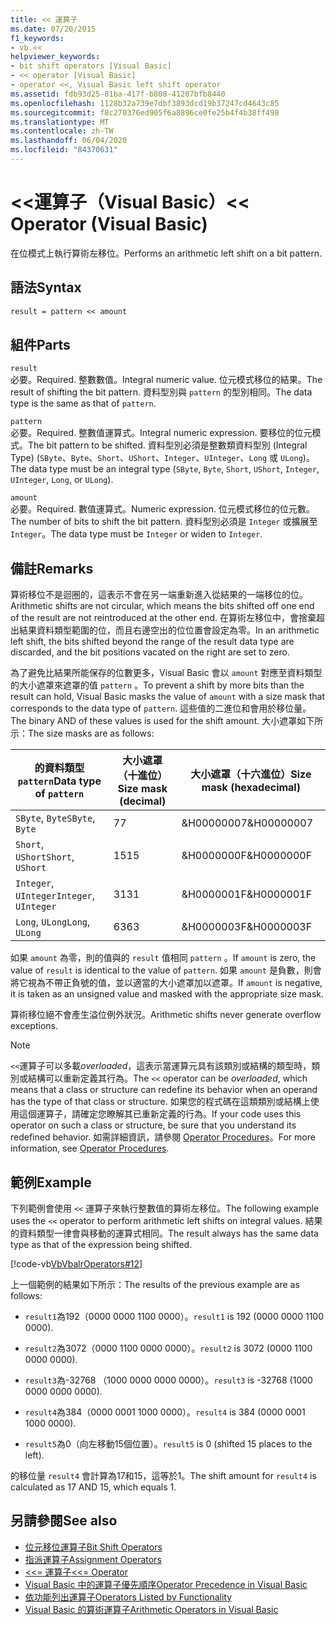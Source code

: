 ```yaml
---
title: << 運算子
ms.date: 07/20/2015
f1_keywords:
- vb.<<
helpviewer_keywords:
- bit shift operators [Visual Basic]
- << operator [Visual Basic]
- operator <<, Visual Basic left shift operator
ms.assetid: fdb93d25-81ba-417f-b808-41207bfb8440
ms.openlocfilehash: 1128b32a739e7dbf3893dcd19b37247cd4643c85
ms.sourcegitcommit: f8c270376ed905f6a8896ce0fe25b4f4b38ff498
ms.translationtype: MT
ms.contentlocale: zh-TW
ms.lasthandoff: 06/04/2020
ms.locfileid: "84370631"
---
```

# <a name="-operator-visual-basic"></a><span data-ttu-id="f9c09-102">\<\<運算子（Visual Basic）</span><span class="sxs-lookup"><span data-stu-id="f9c09-102">\<\< Operator (Visual Basic)</span></span>
<span data-ttu-id="f9c09-103">在位模式上執行算術左移位。</span><span class="sxs-lookup"><span data-stu-id="f9c09-103">Performs an arithmetic left shift on a bit pattern.</span></span>  
  
## <a name="syntax"></a><span data-ttu-id="f9c09-104">語法</span><span class="sxs-lookup"><span data-stu-id="f9c09-104">Syntax</span></span>  
  
```vb  
result = pattern << amount  
```  
  
## <a name="parts"></a><span data-ttu-id="f9c09-105">組件</span><span class="sxs-lookup"><span data-stu-id="f9c09-105">Parts</span></span>  
 `result`  
 <span data-ttu-id="f9c09-106">必要。</span><span class="sxs-lookup"><span data-stu-id="f9c09-106">Required.</span></span> <span data-ttu-id="f9c09-107">整數數值。</span><span class="sxs-lookup"><span data-stu-id="f9c09-107">Integral numeric value.</span></span> <span data-ttu-id="f9c09-108">位元模式移位的結果。</span><span class="sxs-lookup"><span data-stu-id="f9c09-108">The result of shifting the bit pattern.</span></span> <span data-ttu-id="f9c09-109">資料型別與 `pattern` 的型別相同。</span><span class="sxs-lookup"><span data-stu-id="f9c09-109">The data type is the same as that of `pattern`.</span></span>  
  
 `pattern`  
 <span data-ttu-id="f9c09-110">必要。</span><span class="sxs-lookup"><span data-stu-id="f9c09-110">Required.</span></span> <span data-ttu-id="f9c09-111">整數值運算式。</span><span class="sxs-lookup"><span data-stu-id="f9c09-111">Integral numeric expression.</span></span> <span data-ttu-id="f9c09-112">要移位的位元模式。</span><span class="sxs-lookup"><span data-stu-id="f9c09-112">The bit pattern to be shifted.</span></span> <span data-ttu-id="f9c09-113">資料型別必須是整數類資料型別 (Integral Type) (`SByte`、`Byte`、`Short`、`UShort`、`Integer`、`UInteger`、`Long` 或 `ULong`)。</span><span class="sxs-lookup"><span data-stu-id="f9c09-113">The data type must be an integral type (`SByte`, `Byte`, `Short`, `UShort`, `Integer`, `UInteger`, `Long`, or `ULong`).</span></span>  
  
 `amount`  
 <span data-ttu-id="f9c09-114">必要。</span><span class="sxs-lookup"><span data-stu-id="f9c09-114">Required.</span></span> <span data-ttu-id="f9c09-115">數值運算式。</span><span class="sxs-lookup"><span data-stu-id="f9c09-115">Numeric expression.</span></span> <span data-ttu-id="f9c09-116">位元模式移位的位元數。</span><span class="sxs-lookup"><span data-stu-id="f9c09-116">The number of bits to shift the bit pattern.</span></span> <span data-ttu-id="f9c09-117">資料型別必須是 `Integer` 或擴展至 `Integer`。</span><span class="sxs-lookup"><span data-stu-id="f9c09-117">The data type must be `Integer` or widen to `Integer`.</span></span>  
  
## <a name="remarks"></a><span data-ttu-id="f9c09-118">備註</span><span class="sxs-lookup"><span data-stu-id="f9c09-118">Remarks</span></span>  
 <span data-ttu-id="f9c09-119">算術移位不是迴圈的，這表示不會在另一端重新進入從結果的一端移位的位。</span><span class="sxs-lookup"><span data-stu-id="f9c09-119">Arithmetic shifts are not circular, which means the bits shifted off one end of the result are not reintroduced at the other end.</span></span> <span data-ttu-id="f9c09-120">在算術左移位中，會捨棄超出結果資料類型範圍的位，而且右邊空出的位位置會設定為零。</span><span class="sxs-lookup"><span data-stu-id="f9c09-120">In an arithmetic left shift, the bits shifted beyond the range of the result data type are discarded, and the bit positions vacated on the right are set to zero.</span></span>  
  
 <span data-ttu-id="f9c09-121">為了避免比結果所能保存的位數更多，Visual Basic 會以 `amount` 對應至資料類型的大小遮罩來遮罩的值 `pattern` 。</span><span class="sxs-lookup"><span data-stu-id="f9c09-121">To prevent a shift by more bits than the result can hold, Visual Basic masks the value of `amount` with a size mask that corresponds to the data type of `pattern`.</span></span> <span data-ttu-id="f9c09-122">這些值的二進位和會用於移位量。</span><span class="sxs-lookup"><span data-stu-id="f9c09-122">The binary AND of these values is used for the shift amount.</span></span> <span data-ttu-id="f9c09-123">大小遮罩如下所示：</span><span class="sxs-lookup"><span data-stu-id="f9c09-123">The size masks are as follows:</span></span>  
  
|<span data-ttu-id="f9c09-124">的資料類型`pattern`</span><span class="sxs-lookup"><span data-stu-id="f9c09-124">Data type of `pattern`</span></span>|<span data-ttu-id="f9c09-125">大小遮罩（十進位）</span><span class="sxs-lookup"><span data-stu-id="f9c09-125">Size mask (decimal)</span></span>|<span data-ttu-id="f9c09-126">大小遮罩（十六進位）</span><span class="sxs-lookup"><span data-stu-id="f9c09-126">Size mask (hexadecimal)</span></span>|  
|----------------------------|---------------------------|-------------------------------|  
|<span data-ttu-id="f9c09-127">`SByte`, `Byte`</span><span class="sxs-lookup"><span data-stu-id="f9c09-127">`SByte`, `Byte`</span></span>|<span data-ttu-id="f9c09-128">7</span><span class="sxs-lookup"><span data-stu-id="f9c09-128">7</span></span>|<span data-ttu-id="f9c09-129">&H00000007</span><span class="sxs-lookup"><span data-stu-id="f9c09-129">&H00000007</span></span>|  
|<span data-ttu-id="f9c09-130">`Short`, `UShort`</span><span class="sxs-lookup"><span data-stu-id="f9c09-130">`Short`, `UShort`</span></span>|<span data-ttu-id="f9c09-131">15</span><span class="sxs-lookup"><span data-stu-id="f9c09-131">15</span></span>|<span data-ttu-id="f9c09-132">&H0000000F</span><span class="sxs-lookup"><span data-stu-id="f9c09-132">&H0000000F</span></span>|  
|<span data-ttu-id="f9c09-133">`Integer`, `UInteger`</span><span class="sxs-lookup"><span data-stu-id="f9c09-133">`Integer`, `UInteger`</span></span>|<span data-ttu-id="f9c09-134">31</span><span class="sxs-lookup"><span data-stu-id="f9c09-134">31</span></span>|<span data-ttu-id="f9c09-135">&H0000001F</span><span class="sxs-lookup"><span data-stu-id="f9c09-135">&H0000001F</span></span>|  
|<span data-ttu-id="f9c09-136">`Long`, `ULong`</span><span class="sxs-lookup"><span data-stu-id="f9c09-136">`Long`, `ULong`</span></span>|<span data-ttu-id="f9c09-137">63</span><span class="sxs-lookup"><span data-stu-id="f9c09-137">63</span></span>|<span data-ttu-id="f9c09-138">&H0000003F</span><span class="sxs-lookup"><span data-stu-id="f9c09-138">&H0000003F</span></span>|  
  
 <span data-ttu-id="f9c09-139">如果 `amount` 為零，則的值與的 `result` 值相同 `pattern` 。</span><span class="sxs-lookup"><span data-stu-id="f9c09-139">If `amount` is zero, the value of `result` is identical to the value of `pattern`.</span></span> <span data-ttu-id="f9c09-140">如果 `amount` 是負數，則會將它視為不帶正負號的值，並以適當的大小遮罩加以遮罩。</span><span class="sxs-lookup"><span data-stu-id="f9c09-140">If `amount` is negative, it is taken as an unsigned value and masked with the appropriate size mask.</span></span>  
  
 <span data-ttu-id="f9c09-141">算術移位絕不會產生溢位例外狀況。</span><span class="sxs-lookup"><span data-stu-id="f9c09-141">Arithmetic shifts never generate overflow exceptions.</span></span>  
  
> [!NOTE]
> <span data-ttu-id="f9c09-142">`<<`運算子可以多載*overloaded*，這表示當運算元具有該類別或結構的類型時，類別或結構可以重新定義其行為。</span><span class="sxs-lookup"><span data-stu-id="f9c09-142">The `<<` operator can be *overloaded*, which means that a class or structure can redefine its behavior when an operand has the type of that class or structure.</span></span> <span data-ttu-id="f9c09-143">如果您的程式碼在這類類別或結構上使用這個運算子，請確定您瞭解其已重新定義的行為。</span><span class="sxs-lookup"><span data-stu-id="f9c09-143">If your code uses this operator on such a class or structure, be sure that you understand its redefined behavior.</span></span> <span data-ttu-id="f9c09-144">如需詳細資訊，請參閱 [Operator Procedures](../../programming-guide/language-features/procedures/operator-procedures.md)。</span><span class="sxs-lookup"><span data-stu-id="f9c09-144">For more information, see [Operator Procedures](../../programming-guide/language-features/procedures/operator-procedures.md).</span></span>  
  
## <a name="example"></a><span data-ttu-id="f9c09-145">範例</span><span class="sxs-lookup"><span data-stu-id="f9c09-145">Example</span></span>  
 <span data-ttu-id="f9c09-146">下列範例會使用 `<<` 運算子來執行整數值的算術左移位。</span><span class="sxs-lookup"><span data-stu-id="f9c09-146">The following example uses the `<<` operator to perform arithmetic left shifts on integral values.</span></span> <span data-ttu-id="f9c09-147">結果的資料類型一律會與移動的運算式相同。</span><span class="sxs-lookup"><span data-stu-id="f9c09-147">The result always has the same data type as that of the expression being shifted.</span></span>  
  
 [!code-vb[VbVbalrOperators#12](~/samples/snippets/visualbasic/VS_Snippets_VBCSharp/VbVbalrOperators/VB/Class1.vb#12)]  
  
 <span data-ttu-id="f9c09-148">上一個範例的結果如下所示：</span><span class="sxs-lookup"><span data-stu-id="f9c09-148">The results of the previous example are as follows:</span></span>  
  
- <span data-ttu-id="f9c09-149">`result1`為192（0000 0000 1100 0000）。</span><span class="sxs-lookup"><span data-stu-id="f9c09-149">`result1` is 192 (0000 0000 1100 0000).</span></span>  
  
- <span data-ttu-id="f9c09-150">`result2`為3072（0000 1100 0000 0000）。</span><span class="sxs-lookup"><span data-stu-id="f9c09-150">`result2` is 3072 (0000 1100 0000 0000).</span></span>  
  
- <span data-ttu-id="f9c09-151">`result3`為-32768 （1000 0000 0000 0000）。</span><span class="sxs-lookup"><span data-stu-id="f9c09-151">`result3` is -32768 (1000 0000 0000 0000).</span></span>  
  
- <span data-ttu-id="f9c09-152">`result4`為384（0000 0001 1000 0000）。</span><span class="sxs-lookup"><span data-stu-id="f9c09-152">`result4` is 384 (0000 0001 1000 0000).</span></span>  
  
- <span data-ttu-id="f9c09-153">`result5`為0（向左移動15個位置）。</span><span class="sxs-lookup"><span data-stu-id="f9c09-153">`result5` is 0 (shifted 15 places to the left).</span></span>  
  
 <span data-ttu-id="f9c09-154">的移位量 `result4` 會計算為17和15，這等於1。</span><span class="sxs-lookup"><span data-stu-id="f9c09-154">The shift amount for `result4` is calculated as 17 AND 15, which equals 1.</span></span>  
  
## <a name="see-also"></a><span data-ttu-id="f9c09-155">另請參閱</span><span class="sxs-lookup"><span data-stu-id="f9c09-155">See also</span></span>

- [<span data-ttu-id="f9c09-156">位元移位運算子</span><span class="sxs-lookup"><span data-stu-id="f9c09-156">Bit Shift Operators</span></span>](bit-shift-operators.md)
- [<span data-ttu-id="f9c09-157">指派運算子</span><span class="sxs-lookup"><span data-stu-id="f9c09-157">Assignment Operators</span></span>](assignment-operators.md)
- [<span data-ttu-id="f9c09-158"><<= 運算子</span><span class="sxs-lookup"><span data-stu-id="f9c09-158"><<= Operator</span></span>](left-shift-assignment-operator.md)
- [<span data-ttu-id="f9c09-159">Visual Basic 中的運算子優先順序</span><span class="sxs-lookup"><span data-stu-id="f9c09-159">Operator Precedence in Visual Basic</span></span>](operator-precedence.md)
- [<span data-ttu-id="f9c09-160">依功能列出運算子</span><span class="sxs-lookup"><span data-stu-id="f9c09-160">Operators Listed by Functionality</span></span>](operators-listed-by-functionality.md)
- [<span data-ttu-id="f9c09-161">Visual Basic 的算術運算子</span><span class="sxs-lookup"><span data-stu-id="f9c09-161">Arithmetic Operators in Visual Basic</span></span>](../../programming-guide/language-features/operators-and-expressions/arithmetic-operators.md)
